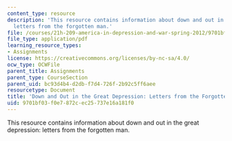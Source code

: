 ```yaml
---
content_type: resource
description: 'This resource contains information about down and out in the great depression:
  letters from the forgotten man.'
file: /courses/21h-209-america-in-depression-and-war-spring-2012/9701bf03f0e7872cec25737e16a181f0_MIT21H_209S12_downout.pdf
file_type: application/pdf
learning_resource_types:
- Assignments
license: https://creativecommons.org/licenses/by-nc-sa/4.0/
ocw_type: OCWFile
parent_title: Assignments
parent_type: CourseSection
parent_uid: bc93d4b4-d2db-f7d4-726f-2b92c5ff6aee
resourcetype: Document
title: 'Down and Out in the Great Depression: Letters from the Forgotten Man '
uid: 9701bf03-f0e7-872c-ec25-737e16a181f0
---
```

This resource contains information about down and out in the great depression: letters from the forgotten man.